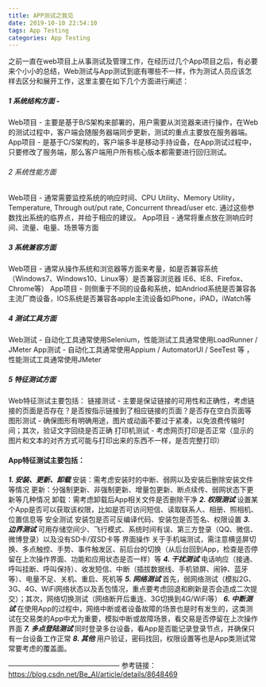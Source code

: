 ```yaml
---
title: APP测试之我见
date: 2019-10-10 22:54:10
tags: App Testing
categories: App Testing
---
```

之前一直在web项目上从事测试及管理工作，在经历过几个App项目之后，有必要来个小小的总结，Web测试与App测试到底有哪些不一样，作为测试人员应该怎样去区分和展开工作，这里主要在如下几个方面进行阐述：

##### 1 系统结构方面 -
Web项目 - 主要是基于B/S架构来部署的，用户需要从浏览器来进行操作，在Web的测试过程中，客户端会随服务器端同步更新，测试的重点主要放在服务器端。
App项目 - 是基于C/S架构的，客户端多半是移动手持设备，在App测试过程中，只要修改了服务端，那么客户端用户所有核心版本都需要进行回归测试。

###### 2 系统性能方面
Web项目 - 通常需要监控系统的响应时间、CPU Utility、Memory Utility，Temperature, Through out/put rate, Concurrent thread/user etc. 通过这些参数找出系统的临界点，并给于相应的建议。
App项目 - 通常将重点放在测响应时间、流量、电量、场景等方面

##### 3 系统兼容方面
Web项目 - 通常从操作系统和浏览器等方面来考量，如是否兼容系统（Windows7、Windows10、Linux等）是否兼容浏览器 IE6、IE8、Firefox、Chrome等）
App项目 - 则侧重于不同的设备和系统，如Andriod系统是否兼容各主流厂商设备，IOS系统是否兼容各apple主流设备如iPhone，iPAD，iWatch等

##### 4 测试工具方面
Web测试 - 自动化工具通常使用Selenium，性能测试工具通常使用LoadRunner / JMeter
App测试 - 自动化工具通常使用Appium / AutomatorUI / SeeTest 等 ，性能测试工具通常使用JMeter

##### 5 特征测试方面
Web特征测试主要包括：
链接测试 - 主要是保证链接的可用性和正确性，考虑链接的页面是否存在？是否按指示链接到了相应链接的页面？是否存在空白页面等
图形测试 - 确保图形有明确用途，图片或动画不要过于紧凑，以免浪费传输时间；其次，验证文字回绕是否正确
打印机测试 - 考虑网页打印是否正常（显示的图片和文本的对齐方式可能与打印出来的东西不一样，是否完整打印）
<!--more-->
#### App特征测试主要包括：
***1. 安装、更新、卸载***
安装：需考虑安装时的中断、弱网以及安装后删除安装文件等情况
更新：分强制更新、非强制更新、增量包更新、断点续传、弱网状态下更新等几种情况
卸载：需考虑卸载后App相关文件是否删除干净
***2. 权限测试***
设置某个App是否可以获取该权限，比如是否可访问短信、读取联系人、相册、照相机、位置信息等
安全测试
安装包是否可反编译代码、安装包是否签名、权限设置
***3. 边界测试***
可用存储空间少、飞行模式、系统时间有误、第三方登录（QQ、微信、微博登录）以及没有SD卡/双SD卡等
界面操作
关于手机端测试，需注意横竖屏切换、多点触控、手势、事件触发区、前后台的切换（从后台回到App，检查是否停留在上次操作界面、功能和应用状态是否一样）等
***4. 干扰测试***
电话响应（接通、呼叫挂断、呼叫保持）、收发短信、中断（插拔数据线、手机锁屏、闹钟、蓝牙等）、电量不足、关机、重启、死机等
***5. 网络测试***
首先，弱网络测试（模拟2G、3G、4G、WiFi网络状态以及丢包情况，重点要考虑回退和刷新是否会造成二次提交）；其次，网络切换测试（网络断开后重连、3G切换到4G/WiFi等）
***6. 中断测试***
在使用App的过程中，网络中断或者设备故障的场景也是时有发生的，这类测试在交易类的App中尤为重要，模拟中断或故障场景，看交易是否停留在上次操作界面
***7. 多点登陆测试***
同时登录多台设备，看App是否能记录登录节点，并确保只有一台设备工作正常
***8. 其他***
用户验证，密码找回，权限设置等也是App类测试常常要考虑的覆盖面。

————————————————
参考链接：https://blog.csdn.net/Be_AI/article/details/8648469

